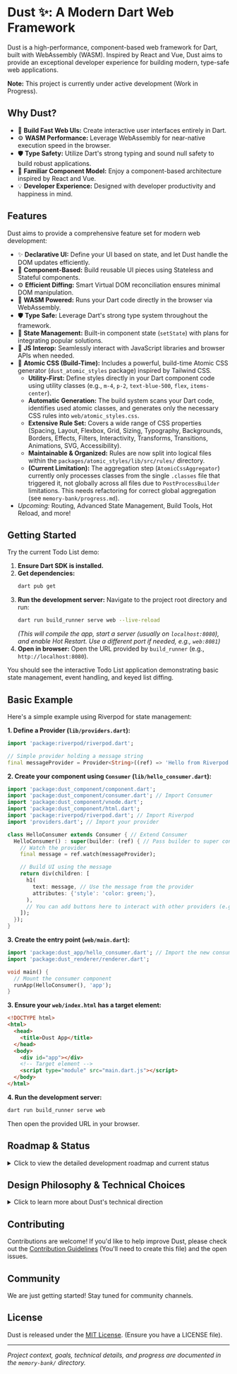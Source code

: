 <!-- Optional: Add your project logo here -->
<!-- e.g., <p align="center"><img src="path/to/your/logo.png" alt="Dust Logo" width="200"></p> -->

# Dust ✨: A Modern Dart Web Framework

<!-- Add relevant badges here -->
<!-- Examples:
[![Build Status](https://github.com/your_username/your_repo/actions/workflows/ci.yml/badge.svg)](https://github.com/your_username/your_repo/actions/workflows/ci.yml)
[![Pub Version](https://img.shields.io/pub/v/your_package_name)](https://pub.dev/packages/your_package_name)
[![License](https://img.shields.io/badge/license-MIT-blue.svg)](LICENSE)
[![Code Coverage](https://img.shields.io/codecov/c/github/your_username/your_repo)](https://codecov.io/gh/your_username/your_repo)
[![Discord](https://img.shields.io/discord/your_discord_invite_code?logo=discord)](https://discord.gg/your_discord_invite_code)
-->

Dust is a high-performance, component-based web framework for Dart, built with
WebAssembly (WASM). Inspired by React and Vue, Dust aims to provide an
exceptional developer experience for building modern, type-safe web
applications.

**Note:** This project is currently under active development (Work in Progress).

## Why Dust?

- 🚀 **Build Fast Web UIs:** Create interactive user interfaces entirely in
  Dart.
- ⚙️ **WASM Performance:** Leverage WebAssembly for near-native execution speed
  in the browser.
- 🛡️ **Type Safety:** Utilize Dart's strong typing and sound null safety to
  build robust applications.
- 🧩 **Familiar Component Model:** Enjoy a component-based architecture inspired
  by React and Vue.
- 💡 **Developer Experience:** Designed with developer productivity and
  happiness in mind.

## Features

Dust aims to provide a comprehensive feature set for modern web development:

- ✨ **Declarative UI:** Define your UI based on state, and let Dust handle the
  DOM updates efficiently.
- 🧩 **Component-Based:** Build reusable UI pieces using Stateless and Stateful
  components.
- ⚙️ **Efficient Diffing:** Smart Virtual DOM reconciliation ensures minimal DOM
  manipulation.
- 🚀 **WASM Powered:** Runs your Dart code directly in the browser via
  WebAssembly.
- 🛡️ **Type Safe:** Leverage Dart's strong type system throughout the framework.
- 🔄 **State Management:** Built-in component state (`setState`) with plans for
  integrating popular solutions.
- 🔗 **JS Interop:** Seamlessly interact with JavaScript libraries and browser
  APIs when needed.
- 🎨 **Atomic CSS (Build-Time):** Includes a powerful, build-time Atomic CSS
  generator (`dust_atomic_styles` package) inspired by Tailwind CSS.
  - **Utility-First:** Define styles directly in your Dart component code using
    utility classes (e.g., `m-4`, `p-2`, `text-blue-500`, `flex`,
    `items-center`).
  - **Automatic Generation:** The build system scans your Dart code, identifies
    used atomic classes, and generates only the necessary CSS rules into
    `web/atomic_styles.css`.
  - **Extensive Rule Set:** Covers a wide range of CSS properties (Spacing,
    Layout, Flexbox, Grid, Sizing, Typography, Backgrounds, Borders, Effects,
    Filters, Interactivity, Transforms, Transitions, Animations, SVG,
    Accessibility).
  - **Maintainable & Organized:** Rules are now split into logical files within
    the `packages/atomic_styles/lib/src/rules/` directory.
  - **(Current Limitation):** The aggregation step (`AtomicCssAggregator`)
    currently only processes classes from the single `.classes` file that
    triggered it, not globally across all files due to `PostProcessBuilder`
    limitations. This needs refactoring for correct global aggregation (see
    `memory-bank/progress.md`).
- _Upcoming:_ Routing, Advanced State Management, Build Tools, Hot Reload, and
  more!

## Getting Started

<!-- Optional: Add a GIF or screenshot of the demo app here -->
<!-- e.g., ![Dust Todo List Demo](path/to/demo.gif) -->

Try the current Todo List demo:

1. **Ensure Dart SDK is installed.**
2. **Get dependencies:**
   ```bash
   dart pub get
   ```
3. **Run the development server:** Navigate to the project root directory and
   run:
   ```bash
   dart run build_runner serve web --live-reload
   ```
   _(This will compile the app, start a server (usually on `localhost:8080`),
   and enable Hot Restart. Use a different port if needed, e.g., `web:8081`)_
4. **Open in browser:** Open the URL provided by `build_runner` (e.g.,
   `http://localhost:8080`).

You should see the interactive Todo List application demonstrating basic state
management, event handling, and keyed list diffing.

## Basic Example

Here's a simple example using Riverpod for state management:

**1. Define a Provider (`lib/providers.dart`):**

```dart
import 'package:riverpod/riverpod.dart';

// Simple provider holding a message string
final messageProvider = Provider<String>((ref) => 'Hello from Riverpod!');
```

**2. Create your component using `Consumer` (`lib/hello_consumer.dart`):**

```dart
import 'package:dust_component/component.dart';
import 'package:dust_component/consumer.dart'; // Import Consumer
import 'package:dust_component/vnode.dart';
import 'package:dust_component/html.dart';
import 'package:riverpod/riverpod.dart'; // Import Riverpod
import 'providers.dart'; // Import your provider

class HelloConsumer extends Consumer { // Extend Consumer
  HelloConsumer() : super(builder: (ref) { // Pass builder to super constructor
    // Watch the provider
    final message = ref.watch(messageProvider);

    // Build UI using the message
    return div(children: [
      h1(
        text: message, // Use the message from the provider
        attributes: {'style': 'color: green;'},
      ),
      // You can add buttons here to interact with other providers (e.g., StateProvider)
    ]);
  });
}
```

**3. Create the entry point (`web/main.dart`):**

```dart
import 'package:dust_app/hello_consumer.dart'; // Import the new consumer component
import 'package:dust_renderer/renderer.dart';

void main() {
  // Mount the consumer component
  runApp(HelloConsumer(), 'app');
}
```

**3. Ensure your `web/index.html` has a target element:**

```html
<!DOCTYPE html>
<html>
  <head>
    <title>Dust App</title>
  </head>
  <body>
    <div id="app"></div>
    <!-- Target element -->
    <script type="module" src="main.dart.js"></script>
  </body>
</html>
```

**4. Run the development server:**

```bash
dart run build_runner serve web
```

Then open the provided URL in your browser.

## Roadmap & Status

<details>
<summary>Click to view the detailed development roadmap and current status</summary>

This section outlines the major functional goals and their current
implementation status.

**Core:**

- [x] Dart -> WASM Compilation (`dart compile wasm`)
- [x] WASM Module Loading (`js/app_bootstrap.js`)
- [x] Basic JS/WASM Interop (`dart:js_interop`)

**Component Model:**

- [x] Base Component Classes (`Component`, `StatefulWidget`, `StatelessWidget`,
      `State`)
- [x] Virtual DOM Node (`VNode` Definition)
  - [x] Element Nodes (tag, attributes, children)
  - [x] Text Nodes
  - [x] Keys for Diffing (`key` property)
  - [x] Event Listeners (`listeners` property using `DomEvent`)
  - [x] Internal Listener Reference Storage (`jsFunctionRefs`)
- [ ] Props Handling
- [x] Basic Context API (`BuildContext` carrying `ProviderContainer`)

**Renderer:**

- [x] Initial Rendering (`runApp` function calling internal `render`,
      `_createDomElement`)
- [x] Basic DOM Manipulation via JS Interop (`JSAnyExtension`)
- [x] Patching / Diffing (`_patch` function)
  - [x] Node Addition/Removal/Replacement
  - [x] Text Content Update
  - [x] Attribute Update/Removal
  - [x] Event Listener Update/Removal (Improved logic, wraps callbacks for
        `DomEvent`, **recursive cleanup on node removal**)
- [x] Keyed Child Reconciliation (`_patchChildren` function)
- [ ] Component Lifecycle Method Integration (`initState`, `dispose`, etc.)
- [ ] DOM Abstraction Layer (Type-safe Dart API over DOM)
- [ ] Performance Optimizations

**State Management:**

- [x] Basic Component State (`State`, `setState`)
- [x] Basic Riverpod Integration (`ProviderContainer` via `BuildContext`,
      `Consumer` widget)
- [ ] Improved Framework-Level Integration (e.g., `ProviderScope`, Flutter-like
      `ConsumerWidget`)

**Routing:**

- [ ] SPA Router Implementation

**Styling:**

- [x] Basic Atomic CSS Generation (Build-Time via `dust_atomic_styles` package)

**Tooling:**

- [ ] Build System Optimizations
- [x] Hot Restart (via `build_runner serve`)
- [ ] Hot Reload

**Demo Application (`TodoListComponent`):**

- [x] Demonstrates `StatefulWidget` usage
- [x] Demonstrates Keyed Diffing for lists
- [x] Demonstrates Event Handling (button clicks using `DomEvent`)

</details>

## Design Philosophy & Technical Choices

<details>
<summary>Click to learn more about Dust's technical direction</summary>

This section addresses some common questions regarding Dust's technical
direction, based on the project's goals outlined in the Memory Bank.

### Why Dart + WASM for the Frontend? (vs. Dart for SSR)

Dust aims to be a modern frontend framework for building interactive Single Page
Applications (SPAs), similar in scope to React or Vue. The choice of Dart
compiled to WebAssembly (WASM) for the frontend, instead of using Dart for
Server-Side Rendering (SSR), supports this goal in several ways:

- **Rich Client-Side Interactivity:** WASM allows complex application logic and
  UI updates to run directly in the browser, enabling smooth, app-like
  experiences without constant server roundtrips.
- **Potential Performance:** WASM offers near-native execution speed, which can
  be beneficial for computationally intensive frontend tasks.
- **Unified Language & Tooling:** Enables full-stack Dart development, allowing
  code sharing (models, validation logic) and a consistent developer experience
  across frontend and backend.
- **Leveraging Dart's Strengths:** WASM allows running a Dart runtime that fully
  supports the language's features (like true integers and strong typing)
  directly in the browser.

While SSR excels at fast initial loads and SEO, Dust prioritizes the rich
interactivity and potential performance benefits of a client-side WASM approach
for building complex web applications.

### Why WASM? (vs. Dart compile js / Dart2JS)

Dart can be compiled to either JavaScript (Dart2JS) or WASM. Dust specifically
targets WASM based on these considerations:

- **Runtime Performance:** WASM generally offers better and more predictable
  runtime performance for intensive tasks compared to JavaScript.
- **Full Dart Language Experience:** WASM allows running a more complete Dart
  runtime, providing better fidelity with Dart's features compared to compiling
  to JavaScript (which has limitations, e.g., only one number type).
- **Future-Oriented:** WASM is a key part of the modern web platform's
  evolution.

However, there are trade-offs:

- **Dart2JS:** Mature, excellent tree-shaking (potentially smaller bundles),
  potentially faster initial load for smaller apps, potentially simpler JS
  interop.
- **WASM:** Potentially larger initial bundle (includes Dart runtime),
  potentially slower startup (WASM compilation/instantiation), JS interop has
  overhead.

Dust's choice of WASM reflects a focus on maximizing runtime performance and
leveraging the full capabilities of the Dart language in the browser, accepting
the trade-off of potentially larger initial bundles.

### How is Dust Different from Flutter Web?

Both use Dart, but they differ significantly in their rendering approach and
relationship with the web platform:

- **Flutter Web:** Primarily uses its own rendering engine (Skia via
  CanvasKit/WASM) to paint pixels directly onto an HTML canvas, largely
  bypassing the standard DOM. It aims for pixel-perfect UI consistency across
  all platforms. An alternative HTML renderer exists but mainly simulates
  Flutter's layout.
- **Dust (Goal):** Aims to be a **native web framework** that works _with_ the
  standard HTML DOM. It intends to translate Dart components into standard HTML
  elements (`div`, `span`, etc.) and manipulate them directly, similar to
  React/Vue. This allows for potentially better integration with existing CSS,
  JS libraries, and standard web platform features.

In essence, Flutter Web brings the Flutter rendering model _to_ the web, while
Dust aims to provide a Dart-based way to build _native_ web experiences using
the DOM.

</details>

## Contributing

Contributions are welcome! If you'd like to help improve Dust, please check out
the [Contribution Guidelines](CONTRIBUTING.md) (You'll need to create this file)
and the open issues.

## Community

<!-- Add links to your community channels -->
<!-- e.g., Join the discussion on [Discord](https://discord.gg/your_invite_code) or [GitHub Discussions](https://github.com/your_username/your_repo/discussions). -->

We are just getting started! Stay tuned for community channels.

## License

Dust is released under the [MIT License](LICENSE). (Ensure you have a LICENSE
file).

---

_Project context, goals, technical details, and progress are documented in the
`memory-bank/` directory._
